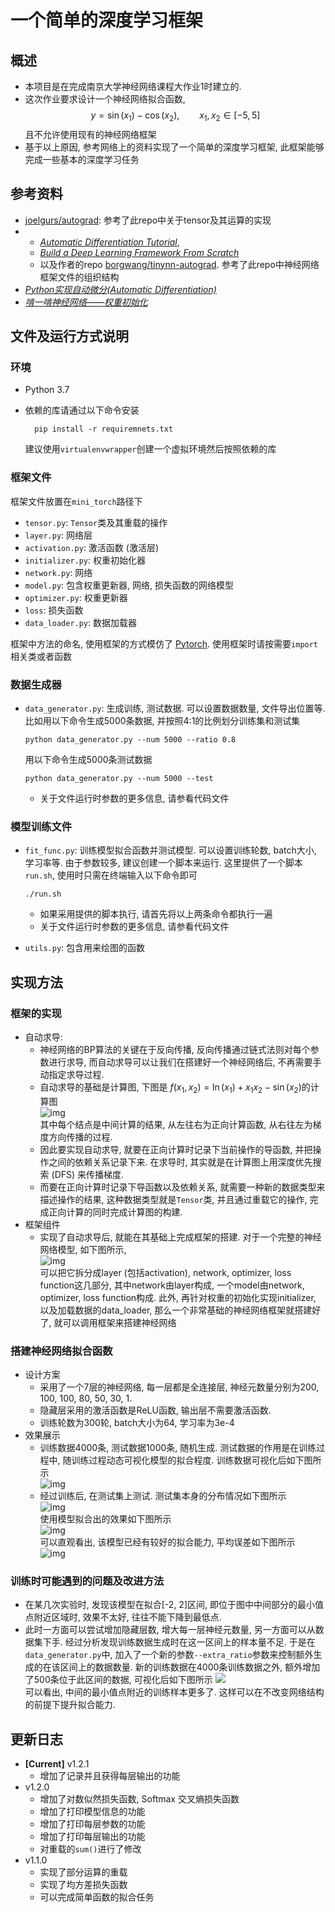 # 一个简单的深度学习框架
## 概述
* 本项目是在完成南京大学神经网络课程大作业1时建立的.
* 这次作业要求设计一个神经网络拟合函数, 
    $$y=\sin(x_1)-\cos(x_2), \qquad x_1, x_2\in[-5,5]$$
  且不允许使用现有的神经网络框架
* 基于以上原因, 参考网络上的资料实现了一个简单的深度学习框架, 此框架能够完成一些基本的深度学习任务
## 参考资料
* [joelgurs/autograd](https://github.com/joelgrus/autograd/tree/part06/autograd): 参考了此repo中关于tensor及其运算的实现
* * [*Automatic Differentiation Tutorial*](https://borgwang.github.io/dl/2019/09/15/autograd.html), 
  * [*Build a Deep Learning Framework From Scratch*](https://borgwang.github.io/dl/2019/08/18/tinynn.html)
  * 以及作者的repo [borgwang/tinynn-autograd](https://github.com/borgwang/tinynn-autograd). 参考了此repo中神经网络框架文件的组织结构 
* [*Python实现自动微分(Automatic Differentiation)*](https://zhuanlan.zhihu.com/p/161635270)
* [*啃一啃神经网络——权重初始化*](https://zhuanlan.zhihu.com/p/102708578)

## 文件及运行方式说明
### 环境
* Python 3.7
* 依赖的库请通过以下命令安装

        pip install -r requiremnets.txt
  建议使用`virtualenvwrapper`创建一个虚拟环境然后按照依赖的库
### 框架文件
框架文件放置在`mini_torch`路径下
* `tensor.py`: `Tensor`类及其重载的操作
* `layer.py`: 网络层
* `activation.py`: 激活函数 (激活层)
* `initializer.py`: 权重初始化器
* `network.py`: 网络
* `model.py`: 包含权重更新器, 网络, 损失函数的网络模型
* `optimizer.py`: 权重更新器
* `loss`: 损失函数
* `data_loader.py`: 数据加载器  

框架中方法的命名, 使用框架的方式模仿了 [Pytorch](https://pytorch.org/). 使用框架时请按需要`import`相关类或者函数

### 数据生成器
* `data_generator.py`: 生成训练, 测试数据. 可以设置数据数量, 文件导出位置等. 比如用以下命令生成5000条数据, 并按照4:1的比例划分训练集和测试集

      python data_generator.py --num 5000 --ratio 0.8
  用以下命令生成5000条测试数据

      python data_generator.py --num 5000 --test
  * 关于文件运行时参数的更多信息, 请参看代码文件

### 模型训练文件
* `fit_func.py`: 训练模型拟合函数并测试模型. 可以设置训练轮数, batch大小, 学习率等. 由于参数较多, 建议创建一个脚本来运行. 这里提供了一个脚本`run.sh`, 使用时只需在终端输入以下命令即可

      ./run.sh
  * 如果采用提供的脚本执行, 请首先将以上两条命令都执行一遍
  * 关于文件运行时参数的更多信息, 请参看代码文件
* `utils.py`: 包含用来绘图的函数


## 实现方法
### 框架的实现
* 自动求导:
  * 神经网络的BP算法的关键在于反向传播, 反向传播通过链式法则对每个参数进行求导, 而自动求导可以让我们在搭建好一个神经网络后, 不再需要手动指定求导过程. 
  * 自动求导的基础是计算图, 下图是 $f(x_1, x_2)=\ln(x_1)+x_1x_2-\sin(x_2)$的计算图  
      ![img](./images/compute_graph-1.jpg)  
    其中每个结点是中间计算的结果, 从左往右为正向计算函数, 从右往左为梯度方向传播的过程. 
  * 因此要实现自动求导, 就要在正向计算时记录下当前操作的导函数, 并把操作之间的依赖关系记录下来. 在求导时, 其实就是在计算图上用深度优先搜索 (DFS) 来传播梯度.
  * 而要在正向计算时记录下导函数以及依赖关系, 就需要一种新的数据类型来描述操作的结果, 这种数据类型就是`Tensor`类, 并且通过重载它的操作, 完成正向计算的同时完成计算图的构建.
* 框架组件
  * 实现了自动求导后, 就能在其基础上完成框架的搭建. 对于一个完整的神经网络模型, 如下图所示,   
      ![img](./images/structure.jpg)  
  可以把它拆分成layer (包括activation), network, optimizer, loss function这几部分, 其中network由layer构成, 一个model由network, optimizer, loss function构成. 此外, 再针对权重的初始化实现initializer, 以及加载数据的data_loader, 那么一个非常基础的神经网络框架就搭建好了, 就可以调用框架来搭建神经网络

### 搭建神经网络拟合函数
* 设计方案
  * 采用了一个7层的神经网络, 每一层都是全连接层, 神经元数量分别为200, 100, 100, 80, 50, 30, 1. 
  * 隐藏层采用的激活函数是ReLU函数, 输出层不需要激活函数.
  * 训练轮数为300轮, batch大小为64, 学习率为3e-4
* 效果展示
  * 训练数据4000条, 测试数据1000条, 随机生成. 测试数据的作用是在训练过程中, 随训练过程动态可视化模型的拟合程度. 训练数据可视化后如下图所示  
    ![img](./images/train_dataset-1.png)   
  * 经过训练后, 在测试集上测试. 测试集本身的分布情况如下图所示  
        ![img](./images/test_dataset.png)  
    使用模型拟合出的效果如下图所示  
        ![img](./images/test_1.png)  
    可以直观看出, 该模型已经有较好的拟合能力, 平均误差如下图所示  
        ![img](./images/p-1.png)
### 训练时可能遇到的问题及改进方法
* 在某几次实验时, 发现该模型在拟合[-2, 2]区间, 即位于图中中间部分的最小值点附近区域时, 效果不太好, 往往不能下降到最低点. 
* 此时一方面可以尝试增加隐藏层数, 增大每一层神经元数量, 另一方面可以从数据集下手. 经过分析发现训练数据生成时在这一区间上的样本量不足. 于是在`data_generator.py`中, 加入了一个新的参数`--extra_ratio`参数来控制额外生成的在该区间上的数据数量. 新的训练数据在4000条训练数据之外, 额外增加了500条位于此区间的数据, 可视化后如下图所示
    ![](./images/train_dataset-2.png)  
  可以看出, 中间的最小值点附近的训练样本更多了. 这样可以在不改变网络结构的前提下提升拟合能力.

## 更新日志
* **[Current]** v1.2.1
  * 增加了记录并且获得每层输出的功能
* v1.2.0
  * 增加了对数似然损失函数, Softmax 交叉熵损失函数
  * 增加了打印模型信息的功能
  * 增加了打印每层参数的功能
  * 增加了打印每层输出的功能
  * 对重载的`sum()`进行了修改
* v1.1.0
  * 实现了部分运算的重载
  * 实现了均方差损失函数
  * 可以完成简单函数的拟合任务